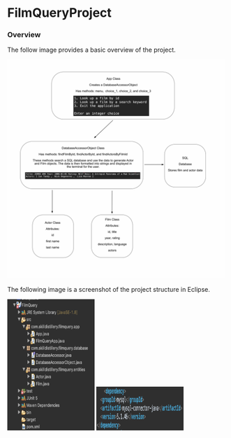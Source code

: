 # FilmQueryProject

### Overview

The follow image provides a basic overview of the project.

<img src="https://github.com/sgmerwin/FilmQueryProject/blob/master/sql_1_5_20.jpg" width="500" height="500">

The following image is a screenshot of the project structure in Eclipse.

<img src="https://github.com/sgmerwin/FilmQueryProject/blob/master/sql_proj_struct_1_5_20.png" width="200" height="300">



<img src="https://github.com/sgmerwin/FilmQueryProject/blob/master/maven_dep.png" width="200" height="100">

